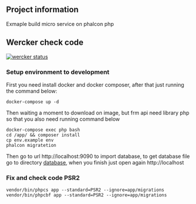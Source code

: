 ## Project information

Exmaple build micro service on phalcon php

## Wercker check code

[![wercker status](https://app.wercker.com/status/42b1ea647417f1e02844d7363ea34d23/m/ "wercker status")](https://app.wercker.com/project/byKey/42b1ea647417f1e02844d7363ea34d23)

### Setup environment to development

First you need install docker and docker composer, after that just running the command below:

```
docker-compose up -d 
```

Then waiting a moment to download on image, but frm api need 
library php so that you also need running command below

``` 
docker-compose exec php bash
cd /app/ && composer install
cp env.example env
phalcon migratetion
```
Then go to url http://localhost:9090 to import database, to get database
file go to directory [database](./databases), when you finish just open again http://localhost


### Fix and check code PSR2

```
vendor/bin/phpcs app --standard=PSR2 --ignore=app/migrations
vendor/bin/phpcbf app --standard=PSR2 --ignore=app/migrations
```

